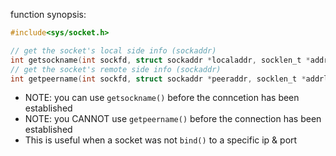 function synopsis:
```C
#include<sys/socket.h>

// get the socket's local side info (sockaddr)
int getsockname(int sockfd, struct sockaddr *localaddr, socklen_t *addrlen);
// get the socket's remote side info (sockaddr)
int getpeername(int sockfd, struct sockaddr *peeraddr, socklen_t *addrlen);
```
- NOTE: you can use `getsockname()` before the conncetion has been established
- NOTE: you CANNOT use `getpeername()` before the connection has been established
- This is useful when a socket was not `bind()` to a specific ip & port
